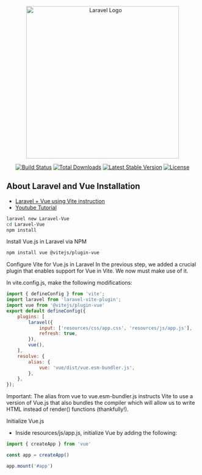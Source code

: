 <p align="center"><a href="https://laravel.com" target="_blank"><img src="https://raw.githubusercontent.com/laravel/art/master/logo-lockup/5%20SVG/2%20CMYK/1%20Full%20Color/laravel-logolockup-cmyk-red.svg" width="400" alt="Laravel Logo"></a></p>

<p align="center">
<a href="https://github.com/laravel/framework/actions"><img src="https://github.com/laravel/framework/workflows/tests/badge.svg" alt="Build Status"></a>
<a href="https://packagist.org/packages/laravel/framework"><img src="https://img.shields.io/packagist/dt/laravel/framework" alt="Total Downloads"></a>
<a href="https://packagist.org/packages/laravel/framework"><img src="https://img.shields.io/packagist/v/laravel/framework" alt="Latest Stable Version"></a>
<a href="https://packagist.org/packages/laravel/framework"><img src="https://img.shields.io/packagist/l/laravel/framework" alt="License"></a>
</p>

## About Laravel and Vue Installation

- [Laravel +  Vue using Vite instruction](https://benjamincrozat.com/laravel-vue)
- [Youtube Tutorial](https://www.youtube.com/watch?v=Su8dWVrHdkc&ab_channel=CodeWithTony)

```bash
laravel new Laravel-Vue
cd Laravel-Vue
npm install
 ```
Install Vue.js in Laravel via NPM
```bash
npm install vue @vitejs/plugin-vue
 ```
Configure Vite for Vue.js in Laravel
In the previous step, we added a crucial plugin that enables support for Vue in Vite. We now must make use of it.

In vite.config.js, make the following modifications:
```js
import { defineConfig } from 'vite';
import laravel from 'laravel-vite-plugin';
import vue from '@vitejs/plugin-vue'
export default defineConfig({
    plugins: [
        laravel({
            input: ['resources/css/app.css', 'resources/js/app.js'],
            refresh: true,
        }),
        vue(),
    ],
    resolve: {
        alias: {
            vue: 'vue/dist/vue.esm-bundler.js',
        },
    },
});

```
Important: The alias from vue to vue.esm-bundler.js instructs Vite to use a version of Vue.js that also bundles the compiler which will allow us to write HTML instead of render() functions (thankfully!).


Initialize Vue.js
- Inside resources/js/app.js, initialize Vue by adding the following:

```js
import { createApp } from 'vue'

const app = createApp()

app.mount('#app')
```

